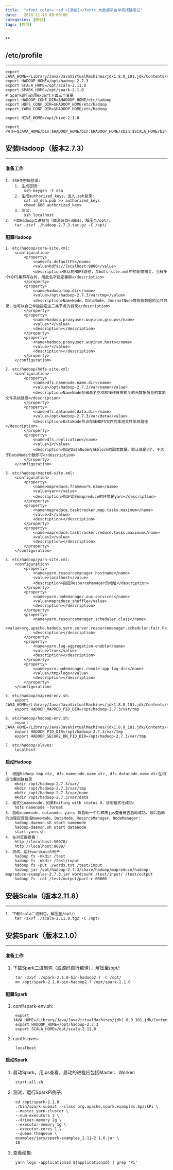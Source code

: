 ```yaml
---
title:  "<font color='red'>[原创]</font> 大数据平台单机搭建笔记"
date:   2016-11-16 00:00:00
categories: [原创]
tags: [原创]
---
```


**

## /etc/profile
---

	export JAVA_HOME=/Library/Java/JavaVirtualMachines/jdk1.8.0_101.jdk/Contents/Home
	export HADOOP_HOME=/opt/hadoop-2.7.3
	export SCALA_HOME=/opt/scala-2.11.8
	export SPARK_HOME=/opt/spark-2.1.0
	# Spark运行必须export下面三个变量
	export HADOOP_CONF_DIR=$HADOOP_HOME/etc/hadoop
	export HDFS_CONF_DIR=$HADOOP_HOME/etc/hadoop
	export YARN_CONF_DIR=$HADOOP_HOME/etc/hadoop

	export HIVE_HOME=/opt/hive-2.1.0

	export PATH=$JAVA_HOME/bin:$HADOOP_HOME/bin:$HADOOP_HOME/sbin:$SCALA_HOME/bin:$SPARK_HOME/bin:$SPARK_HOME/sbin:$HIVE_HOME/bin:/usr/local/sbin:$PATH

## 安装Hadoop（版本2.7.3）
---

#### 准备工作 
	1. SSH免密码登录:
		1. 生成密钥: 
			ssh-keygen -t dsa
		2. 生成authorized_keys，进入.ssh目录:
			cat id_dsa.pub >> authorized_keys
			chmod 600 authorized_keys
		3. 测试:
			ssh localhost
	2. 下载Hadoop二进制包（或源码自行编译），解压至/opt/:
		tar -zxvf ./hadoop-2.7.3.tar.gz -C /opt/

#### 配置Hadoop
	1. etc/hadoop/core-site.xml:
		<configuration>
			<property>
				<name>fs.defaultFS</name>
				<value>hdfs://localhost:9000</value>
				<description>默认的HDFS路径，与hdfs-site.xml中的配置相关。当有多个HDFS集群存在时，用此名字指定集群</description>
			</property>
			<property>
				<name>hadoop.tmp.dir</name>
				<value>/opt/hadoop-2.7.3/var/tmp</value> 
				<description>NameNode、DataNode、JournalNode等存放数据的公共目录，也可以自己单独指定这三类节点的目录</description>
			</property>
			<property>
				<name>hadoop.proxyuser.wuyinan.groups</name>
				<value>*</value>
				<description></description>
			</property>
			<property>
				<name>hadoop.proxyuser.wuyinan.hosts</name>
				<value>*</value>
				<description></description>
			</property>
		</configuration>

	2. etc/hadoop/hdfs-site.xml:
		<configuration>
			<property>
				<name>dfs.namenode.name.dir</name>
				<value>/opt/hadoop-2.7.3/var/name</value>
				<description>NameNode存储命名空间和操作日志相关的元数据信息的本地文件系统路径</description>
			</property>
			<property>
				<name>dfs.datanode.data.dir</name>
				<value>/opt/hadoop-2.7.3/var/data</value>
				<description>DataNode节点存储HDFS文件的本地文件系统路径</description> 
			</property>
			<property>
				<name>dfs.replication</name>
				<value>1</value>
				<description>指定DataNode存储block的副本数量。默认值是3个，不大于DataNode个数即可</description>
			</property>
		</configuration>

	3. etc/hadoop/mapred-site.xml:
		<configuration>
			<property>
				<name>mapreduce.framework.name</name>
				<value>yarn</value> 
				<description>指定运行mapreduce的环境是yarn</description>
			</property>
			<property>
				<name>mapreduce.tasktracker.map.tasks.maximum</name>
				<value>2</value>
				<description></description>
			</property>
			<property>
				<name>mapreduce.tasktracker.reduce.tasks.maximum</name>
				<value>2</value>
				<description></description>
			</property>
		</configuration>

	4. etc/hadoop/yarn-site.xml:
		<configuration>
			<property>      
				<name>yarn.resourcemanager.hostname</name>      
				<value>localhost</value>  
				<description>指定ResourceManager的地址</description>
			</property>  
			<property>  
				<name>yarn.nodemanager.aux-services</name>  
				<value>mapreduce_shuffle</value>  
				<description></description>
			</property>
			<property>  
				<name>yarn.resourcemanager.scheduler.class</name>
				<value>org.apache.hadoop.yarn.server.resourcemanager.scheduler.fair.FairScheduler</value>
				<description></description>
			</property>
			<property>
				<name>yarn.log-aggregation-enable</name>
				<value>true</value>
				<description></description>
			</property>
			<property>
				<name>yarn.nodemanager.remote-app-log-dir</name>
				<value>/tmp/logs</value>
				<description></description>
			</property>
		</configuration>

	5. etc/hadoop/mapred-env.sh:
		export JAVA_HOME=/Library/Java/JavaVirtualMachines/jdk1.8.0_101.jdk/Contents/Home
		export HADOOP_MAPRED_PID_DIR=/opt/hadoop-2.7.3/var/tmp

	6. etc/hadoop/hadoop-env.sh:
		export JAVA_HOME=/Library/Java/JavaVirtualMachines/jdk1.8.0_101.jdk/Contents/Home
		export HADOOP_PID_DIR=/opt/hadoop-2.7.3/var/tmp
		export HADOOP_SECURE_DN_PID_DIR=/opt/hadoop-2.7.3/var/tmp

	7. etc/hadoop/slaves:
		localhost

#### 启动Hadoop	
	1. 根据hadoop.tmp.dir, dfs.namenode.name.dir, dfs.datanode.name.dir在相应位置创建目录
		mkdir /opt/hadoop-2.7.3/var/
		mkdir /opt/hadoop-2.7.3/var/tmp
		mkdir /opt/hadoop-2.7.3/var/name
		mkdir /opt/hadoop-2.7.3/var/data
	2. 格式化namenode，如果Exiting with status 0，说明格式化成功:
		hdfs namenode -format
	3. 启动namenode、datanode、yarn，每启动一个后都用jps查看是否启动成功，最后启动的进程应该包括NameNode、DataNode、ResorceManager、NodeManager:
		hadoop-daemon.sh start namenode
		hadoop-daemon.sh start datanode
		start-yarn.sh
	4. 在浏览器查看：
		http://localhost:50070/
		http://localhost:8088/
	5. 测试，运行wordcount例子:
		hadoop fs -mkdir /test
		hadoop fs -mkdir /test/input
		hadoop fs -put ./words.txt /test/input
		hadoop jar /opt/hadoop-2.7.3/share/hadoop/mapreduce/hadoop-mapreduce-examples-2.7.3.jar wordcount /test/input/ /test/output
		hadoop fs -cat /test/output/part-r-00000

## 安装Scala（版本2.11.8）
---
	1. 下载Scala二进制包，解压至/opt/:
		tar -zxvf ./scala-2.11.8.tgz -C /opt/

## 安装Spark（版本2.1.0）
---

#### 准备工作 
1. 下载Spark二进制包（或源码自行编译），解压至/opt/:

		tar -zxvf ./spark-2.1.0-bin-hadoop2.7 -C /opt/
		mv /opt/spark-2.1.0-bin-hadoop2.7 /opt/spark-2.1.0

#### 配置Spark
1. conf/spark-env.sh:

		export JAVA_HOME=/Library/Java/JavaVirtualMachines/jdk1.8.0_101.jdk/Contents/Home
		export HADOOP_HOME=/opt/hadoop-2.7.3
		export SCALA_HOME=/opt/scala-2.11.8	

2. conf/slaves:

		localhost

#### 启动Spark	
1. 启动Spark，用jps查看，启动的进程应包括Master、Worker:

		start-all.sh

2. 测试，运行SparkPi例子:

		cd /opt/spark-2.1.0
		./bin/spark-submit --class org.apache.spark.examples.SparkPi \
		--master yarn-cluster \
		--num-executors 3 \
		--driver-memory 2g \
		--executor-memory 1g \
		--executor-cores 1 \
		--queue thequeue \
		examples/jars/spark-examples_2.11-2.1.0.jar \
		10

3. 查看结果:

		yarn logs -applicationId ${applicationId} | grep 'Pi'
		

